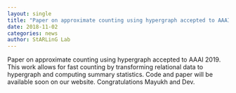 ```yaml
---
layout: single
title: "Paper on approximate counting using hypergraph accepted to AAAI 2019. Congratulations Mayukh and Dev. "
date: 2018-11-02
categories: news
author: StARLinG Lab
---
```


Paper on approximate counting using hypergraph accepted to AAAI 2019. This work allows for fast counting by transforming relational data to hypergraph and computing summary statistics. Code and paper will be available soon on our website. Congratulations Mayukh and Dev.
